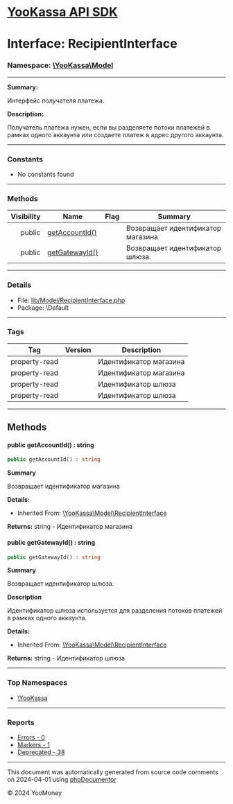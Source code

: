# [YooKassa API SDK](../home.md)

# Interface: RecipientInterface
### Namespace: [\YooKassa\Model](../namespaces/yookassa-model.md)
---
**Summary:**

Интерфейс получателя платежа.

**Description:**

Получатель платежа нужен, если вы разделяете потоки платежей в рамках одного аккаунта или создаете платеж в адрес
другого аккаунта.

---
### Constants
* No constants found

---
### Methods
| Visibility | Name | Flag | Summary |
| ----------:| ---- | ---- | ------- |
| public | [getAccountId()](../classes/YooKassa-Model-RecipientInterface.md#method_getAccountId) |  | Возвращает идентификатор магазина |
| public | [getGatewayId()](../classes/YooKassa-Model-RecipientInterface.md#method_getGatewayId) |  | Возвращает идентификатор шлюза. |

---
### Details
* File: [lib/Model/RecipientInterface.php](../../lib/Model/RecipientInterface.php)
* Package: \Default

---
### Tags
| Tag | Version | Description |
| --- | ------- | ----------- |
| property-read |  | Идентификатор магазина |
| property-read |  | Идентификатор магазина |
| property-read |  | Идентификатор шлюза |
| property-read |  | Идентификатор шлюза |

---
## Methods
<a name="method_getAccountId" class="anchor"></a>
#### public getAccountId() : string

```php
public getAccountId() : string
```

**Summary**

Возвращает идентификатор магазина

**Details:**
* Inherited From: [\YooKassa\Model\RecipientInterface](../classes/YooKassa-Model-RecipientInterface.md)

**Returns:** string - Идентификатор магазина


<a name="method_getGatewayId" class="anchor"></a>
#### public getGatewayId() : string

```php
public getGatewayId() : string
```

**Summary**

Возвращает идентификатор шлюза.

**Description**

Идентификатор шлюза используется для разделения потоков платежей в рамках одного аккаунта.

**Details:**
* Inherited From: [\YooKassa\Model\RecipientInterface](../classes/YooKassa-Model-RecipientInterface.md)

**Returns:** string - Идентификатор шлюза




---

### Top Namespaces

* [\YooKassa](../namespaces/yookassa.md)

---

### Reports
* [Errors - 0](../reports/errors.md)
* [Markers - 1](../reports/markers.md)
* [Deprecated - 38](../reports/deprecated.md)

---

This document was automatically generated from source code comments on 2024-04-01 using [phpDocumentor](http://www.phpdoc.org/)

&copy; 2024 YooMoney